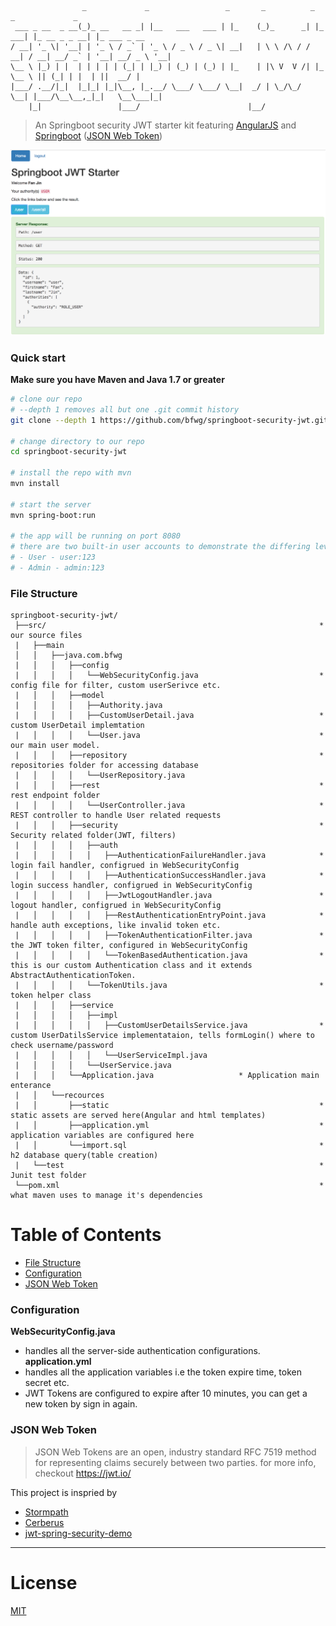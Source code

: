 ```
                _             _                 _       _          _         _             _            
 ___ _ __  _ __(_)_ __   __ _| |__   ___   ___ | |_    (_)_      _| |_   ___| |_ __ _ _ __| |_ ___ _ __ 
/ __| '_ \| '__| | '_ \ / _` | '_ \ / _ \ / _ \| __|   | \ \ /\ / / __| / __| __/ _` | '__| __/ _ \ '__|
\__ \ |_) | |  | | | | | (_| | |_) | (_) | (_) | |_    | |\ V  V /| |_  \__ \ || (_| | |  | ||  __/ |   
|___/ .__/|_|  |_|_| |_|\__, |_.__/ \___/ \___/ \__|  _/ | \_/\_/  \__| |___/\__\__,_|_|   \__\___|_|   
    |_|                 |___/                        |__/                                               
```
> An Springboot security JWT starter kit featuring [AngularJS](https://angularjs.org/) and [Springboot](https://projects.spring.io/spring-boot/) ([JSON Web Token](https://jwt.io/))
<p align="center">
    <img width="800" alt="Springboot JWT Starter" src="https://github.com/bfwg/storehouse/blob/master/springboot-jwt-starter.png?raw=true">
</p>

### Quick start
**Make sure you have Maven and Java 1.7 or greater**

```bash
# clone our repo
# --depth 1 removes all but one .git commit history
git clone --depth 1 https://github.com/bfwg/springboot-security-jwt.git

# change directory to our repo
cd springboot-security-jwt

# install the repo with mvn
mvn install

# start the server
mvn spring-boot:run

# the app will be running on port 8080
# there are two built-in user accounts to demonstrate the differing levels of access to the endpoints:
# - User - user:123
# - Admin - admin:123
```


### File Structure
```
springboot-security-jwt/
 ├──src/                                                             * our source files 
 |   ├──main                                                         
 │   │   ├──java.com.bfwg                                            
 |   │   │   ├──config                                               
 |   │   │   │   └──WebSecurityConfig.java                           * config file for filter, custom userSerivce etc.
 |   │   │   ├──model                                                
 |   │   │   │   ├──Authority.java                                   
 |   │   │   │   ├──CustomUserDetail.java                            * custom UserDetail implemtation
 |   │   │   │   └──User.java                                        * our main user model.
 |   │   │   ├──repository                                           * repositories folder for accessing database
 |   │   │   │   └──UserRepository.java                              
 |   │   │   ├──rest                                                 * rest endpoint folder
 |   │   │   │   └──UserController.java                              * REST controller to handle User related requests
 |   │   │   ├──security                                             * Security related folder(JWT, filters)
 |   │   │   │   ├──auth                                             
 |   │   │   │   │   ├──AuthenticationFailureHandler.java            * login fail handler, configrued in WebSecurityConfig
 |   │   │   │   │   ├──AuthenticationSuccessHandler.java            * login success handler, configrued in WebSecurityConfig
 |   │   │   │   │   ├──JwtLogoutHandler.java                        * logout handler, configrued in WebSecurityConfig
 |   │   │   │   │   ├──RestAuthenticationEntryPoint.java            * handle auth exceptions, like invalid token etc.
 |   │   │   │   │   ├──TokenAuthenticationFilter.java               * the JWT token filter, configured in WebSecurityConfig
 |   │   │   │   │   └──TokenBasedAuthentication.java                * this is our custom Authentication class and it extends AbstractAuthenticationToken.
 |   │   │   │   └──TokenUtils.java                                  * token helper class
 |   │   │   ├──service               
 |   │   │   │   ├──impl
 |   │   │   │   │   ├──CustomUserDetailsService.java                * custom UserDatilsService implementataion, tells formLogin() where to check username/password
 |   │   │   │   │   └──UserServiceImpl.java  
 |   │   │   │   └──UserService.java                                    
 |   │   │   └──Application.java                   * Application main enterance
 |   │   └──recources                                               
 |   │       ├──static                                               * static assets are served here(Angular and html templates)
 |   │       ├──application.yml                                      * application variables are configured here
 |   │       └──import.sql                                           * h2 database query(table creation)
 |   └──test                                                         * Junit test folder
 └──pom.xml                                                          * what maven uses to manage it's dependencies
```
# Table of Contents
* [File Structure](#file-structure)
* [Configuration](#configuration)
* [JSON Web Token](#json-web-token)

### Configuration
**WebSecurityConfig.java**
- handles all the server-side authentication configurations.
**application.yml**
- handles all the application variables i.e the token expire time, token secret etc.
- JWT Tokens are configured to expire after 10 minutes, you can get a new token by sign in again.

### JSON Web Token
> JSON Web Tokens are an open, industry standard RFC 7519 method for representing claims securely between two parties.
for more info, checkout https://jwt.io/

This project is inspried by 
- [Stormpath](https://stormpath.com/blog/token-auth-spa)
- [Cerberus](https://github.com/brahalla/Cerberus)
- [jwt-spring-security-demo](https://github.com/szerhusenBC/jwt-spring-security-demo)

___

# License
 [MIT](/LICENSE)

